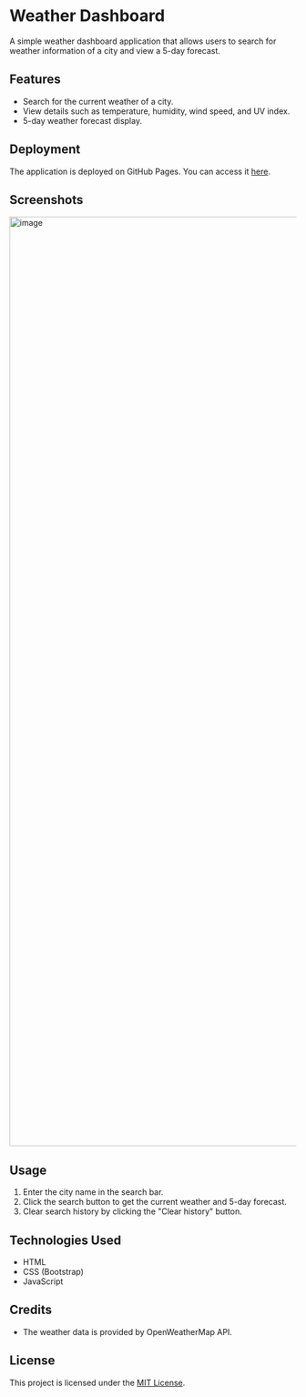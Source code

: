 # Weather Dashboard

A simple weather dashboard application that allows users to search for weather information of a city and view a 5-day forecast.

## Features

- Search for the current weather of a city.
- View details such as temperature, humidity, wind speed, and UV index.
- 5-day weather forecast display.

## Deployment

The application is deployed on GitHub Pages. You can access it [here](https://avr99j.github.io/weatherDashboard/).

## Screenshots

<img width="1633" alt="image" src="https://github.com/Avr99j/weatherDashboard/assets/71075582/73684669-f1da-4a6b-a0c6-08abe7736bcd">


## Usage

1. Enter the city name in the search bar.
2. Click the search button to get the current weather and 5-day forecast.
3. Clear search history by clicking the "Clear history" button.

## Technologies Used

- HTML
- CSS (Bootstrap)
- JavaScript

## Credits

- The weather data is provided by OpenWeatherMap API.

## License

This project is licensed under the [MIT License](LICENSE).

